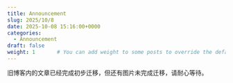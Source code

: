 ```yaml
---
title: Announcement
slug: 2025/10/8
date: 2025-10-08 15:16:00+0000
categories:
  - Announcement
draft: false
weight: 1       # You can add weight to some posts to override the default sorting (date descending)
---
```


旧博客内的文章已经完成初步迁移，但还有图片未完成迁移，请耐心等待。
